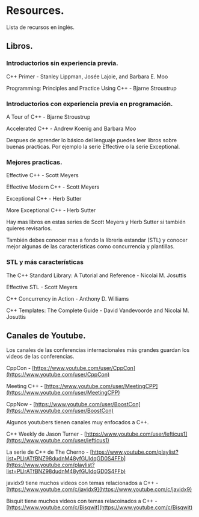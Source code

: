 # Resources.

Lista de recursos en inglés.

## Libros.

### Introductorios sin experiencia previa.


C++ Primer - Stanley Lippman, Josée Lajoie, and Barbara E. Moo

Programming: Principles and Practice Using C++ - Bjarne Stroustrup

### Introductorios con experiencia previa en programación.

A Tour of C++ - Bjarne Stroustrup

Accelerated C++ - Andrew Koenig and Barbara Moo

Despues de aprender lo básico del lenguaje puedes leer libros sobre buenas practicas. Por ejemplo la serie Effective o la serie Exceptional.

### Mejores practicas.

Effective C++ - Scott Meyers

Effective Modern C++ - Scott Meyers

Exceptional C++ - Herb Sutter

More Exceptional C++ - Herb Sutter


Hay mas libros en estas series de Scott Meyers y Herb Sutter si también quieres revisarlos.


También debes conocer mas a fondo la libreria estandar (STL) y conocer mejor algunas de las características como concurrencia y plantillas.

### STL y más características

The C++ Standard Library: A Tutorial and Reference - Nicolai M. Josuttis

Effective STL - Scott Meyers

C++ Concurrency in Action - Anthony D. Williams

C++ Templates: The Complete Guide - David Vandevoorde and Nicolai M. Josuttis

## Canales de Youtube.

Los canales de las conferencias internacionales más grandes guardan los videos de las conferencias.

CppCon - [https://www.youtube.com/user/CppCon](https://www.youtube.com/user/CppCon)

Meeting C++ - [https://www.youtube.com/user/MeetingCPP](https://www.youtube.com/user/MeetingCPP)

CppNow - [https://www.youtube.com/user/BoostCon](https://www.youtube.com/user/BoostCon)

Algunos youtubers tienen canales muy enfocados a C++.

C++ Weekly de Jason Turner - [https://www.youtube.com/user/lefticus1](https://www.youtube.com/user/lefticus1)

La serie de C++ de The Cherno - [https://www.youtube.com/playlist?list=PLlrATfBNZ98dudnM48yfGUldqGD0S4FFb](https://www.youtube.com/playlist?list=PLlrATfBNZ98dudnM48yfGUldqGD0S4FFb)

javidx9 tiene muchos videos con temas relacionados a C++ - [https://www.youtube.com/c/javidx9](https://www.youtube.com/c/javidx9)

Bisquit tiene muchos videos con temas relacoinados a C++ - [https://www.youtube.com/c/Bisqwit](https://www.youtube.com/c/Bisqwit)

